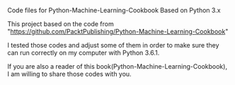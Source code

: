 Code files for Python-Machine-Learning-Cookbook Based on Python 3.x

This project based on the code from "https://github.com/PacktPublishing/Python-Machine-Learning-Cookbook"

I tested those codes and adjust some of them in order to make sure they can run correctly on my computer with Python 3.6.1.

If you are also a reader of this book(Python-Machine-Learning-Cookbook), I am willing to share those codes with you.

